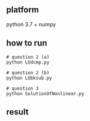 ## platform

python 3.7 + numpy

## how to run
```shell
# question 2 (a)
python LUdcmp.py

# question 2 (b)
python LUbksub.py

# question 3
python SolutionOfNonlinear.py
```

## result
